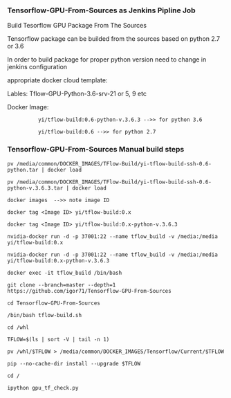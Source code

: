 ### Tensorflow-GPU-From-Sources as Jenkins Pipline Job
Build Tesorflow GPU Package From The Sources

Tensorflow package can be builded from the sources based on python 2.7 or 3.6

In order to build package for proper python version need to change in jenkins configuration

appropriate docker cloud template:

Lables: Tflow-GPU-Python-3.6-srv-21 or 5, 9 etc

Docker Image: 

              yi/tflow-build:0.6-python-v.3.6.3 -->> for python 3.6

              yi/tflow-build:0.6 -->> for python 2.7
 
 ### Tensorflow-GPU-From-Sources Manual build steps
 ```
 pv /media/common/DOCKER_IMAGES/TFlow-Build/yi-tflow-build-ssh-0.6-python.tar | docker load
 
 pv /media/common/DOCKER_IMAGES/TFlow-Build/yi-tflow-build-ssh-0.6-python-v.3.6.3.tar | docker load
 
 docker images  -->> note image ID
 
 docker tag <Image ID> yi/tflow-build:0.x
  
 docker tag <Image ID> yi/tflow-build:0.x-python-v.3.6.3
 
 nvidia-docker run -d -p 37001:22 --name tflow_build -v /media:/media yi/tflow-build:0.x 
 
 nvidia-docker run -d -p 37001:22 --name tflow_build -v /media:/media yi/tflow-build:0.x-python-v.3.6.3
 
 docker exec -it tflow_build /bin/bash
 
 git clone --branch=master --depth=1 https://github.com/igor71/Tensorflow-GPU-From-Sources
 
 cd Tensorflow-GPU-From-Sources
 
 /bin/bash tflow-build.sh
 
 cd /whl
 
 TFLOW=$(ls | sort -V | tail -n 1)
 
 pv /whl/$TFLOW > /media/common/DOCKER_IMAGES/Tensorflow/Current/$TFLOW
 
 pip --no-cache-dir install --upgrade $TFLOW
 
 cd /
 
 ipython gpu_tf_check.py
 ```

